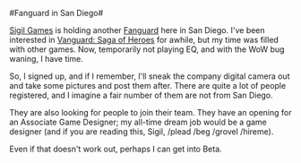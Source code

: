 #Fanguard in San Diego#

[Sigil Games](http://www.sigilgames.com/) is holding another [Fanguard](http://www.vanguardsoh.com/forums/showthread.php?threadid=32760&mode=linear&perpage=40&pagenumber=1) here in San Diego. I've been interested in [Vanguard: Saga of Heroes](http://www.vanguardsoh.com/) for awhile, but my time was filled with other games. Now, temporarily not playing EQ, and with the WoW bug waning, I have time.

So, I signed up, and if I remember, I'll sneak the company digital camera out and take some pictures and post them after. There are quite a lot of people registered, and I imagine a fair number of them are not from San Diego.

They are also looking for people to join their team. They have an opening for an Associate Game Designer; my all-time dream job would be a game designer (and if you are reading this, Sigil, /plead /beg /grovel /hireme).

Even if that doesn't work out, perhaps I can get into Beta.
